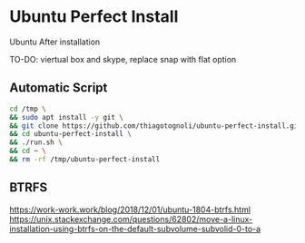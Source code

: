 # Ubuntu Perfect Install
Ubuntu After installation

TO-DO: viertual box and skype, replace snap with flat option

## Automatic Script
```bash
cd /tmp \
&& sudo apt install -y git \
&& git clone https://github.com/thiagotognoli/ubuntu-perfect-install.git \
&& cd ubuntu-perfect-install \
&& ./run.sh \
&& cd ~ \
&& rm -rf /tmp/ubuntu-perfect-install
```

## BTRFS
https://work-work.work/blog/2018/12/01/ubuntu-1804-btrfs.html
https://unix.stackexchange.com/questions/62802/move-a-linux-installation-using-btrfs-on-the-default-subvolume-subvolid-0-to-a

<!--

Depois de terminar a intalação antes de reiniciar:

Alt+F2 (abrir o terminal)

```bash

targetDir=/target # if rebooted $targetDir=/
rootDevice=$(mount | grep "$targetDir " | cut -d " " -f 1)
bootDevice=$(mount | grep "$targetDir/boot/efi" | cut -d " " -f 1)
rootDeviceUuid=$(cat "$targetDir/etc/fstab" | grep -E "^.* \/ btrfs" | cut -d " " -f 1)
bootDeviceUuid=$(cat "$targetDir/etc/fstab" | grep -E "^.* \/boot\/efi " | cut -d " " -f 1)

cd "$targetDir" \
 && btrfs subvolume snapshot . "$targetDir/@rootfs_tmp" \
 && btrfs subvolume create @ \
 && btrfs subvolume create @home \
 && rsync -vaHAXPxh --numeric-ids --exclude='@' --exclude='@home' --exclude='@rootfs_tmp' --exclude='home' --exclude='/dev' --exclude='/proc' --exclude='/sys' --exclude='/run' @rootfs_tmp  @ \
 && rsync -vaHAXPxh --numeric-ids @rootfs_tmp/home  @home \
 && btrfs subvolume delete "$targetDir/@rootfs_tmp" \
 && find * -maxdepth 0 -not \( -path @ -o -path @home -path run \) -exec rm -rf {} \; \
 && sed -E -i 's@^('$rootDeviceUuid')(.*)@#\1\2@' "$targetDir/etc/fstab" \
 && sed -E -i '\@^(#'$rootDeviceUuid')@a '"$rootDeviceUuid"' / btrfs compress=lzo,space_cache,discard 0 0\n'"$rootDeviceUuid"' /home btrfs compress=lzo,space_cache,discard,subvol=@home 0 0' "$targetDir/etc/fstab" \
 && rootBtrfsVolumeId=$(btrfs subvolume list "$targetDir" | grep -E " path @$" | cut -d " " -f 2) \
 && btrfs subvolume set-default $rootBtrfsVolumeId /
 


 && mkdir -p "$targetDir/snapshots" \
 
sed -E -i 's@^('$rootDeviceUuid')(.*)@#\1\2@' $targetDir/etc/fstab
sed -E -i '\@^(#'$rootDeviceUuid')@a '"$rootDeviceUuid"' / btrfs compress=lzo,space_cache,discard,subvol=@ 0 0\n'"$rootDeviceUuid"' /home btrfs compress=lzo,space_cache,discard,subvol=@home 0 0' $targetDir/etc/fstab


#mkdir /snapshots

mount -o subvol=@ /dev/sdXX /media/temporary

chroot "$targetDir"
update-initramfs -u -k all  
grub-install --recheck /dev/sda
update-grub



#UUID=xxxxx /mnt/btrfs_ssd  btrfs compress=lzo,degraded,noatime,nodiratime,space_cache,ssd,discard     0 0
#sed -E -i '\@^(#'$rootDeviceUuid')@a '"$rootDeviceUuid"' / btrfs compress=lzo,noatime,nodiratime,space_cache,ssd,discard,subvol=@ 0 0\n'"$rootDeviceUuid"' /home btrfs compress=lzo,noatime,nodiratime,space_cache,ssd,discard,subvol=@home 0 0' $targetDir/etc/fstab




#btrfs subvolume create @
#btrfs subvolume create @home

# cd /target && chroot .
btrfs subvolume snapshot /target /target/@
mkdir /target/snapshots
nano /etc/fstab 
zlo -> ZSTD 



umount /target/boot/efi

rsync -vaHAXPxh --numeric-ids --exclude='@' --exclude='@home' .  @ && find * -maxdepth 0 -not \( -path @ -o -path @home \) -exec rm -rf {} \;
umount /target
mount -o compress=lzo,ssd,noatime,nodiratime,space_cache,discard,subvol=@ $rootDevice /target
mount -o compress=lzo,ssd,noatime,nodiratime,space_cache,discard,subvol=@home $rootDevice /target/home
mount $bootDevice /target/boot/efi
mount --bind /proc /target/proc
mount --bind /dev /target/dev
mount --bind /sys /target/sys


# -v = increase verbosity
# -a = archive mode; equals -rlptgoD (no -H,-A,-X)
# -H = preserve hard links
# -A = preserve ACLs (implies -p)
# -X =  preserve extended attributes
# -P = The -P option is equivalent to --partial --progress. Its purpose is to make it much easier to specify these two options for a long transfer that may be interrupted.
# -x, --one-file-system = don't cross filesystem boundaries
# -h = output numbers in a human-readable format
# --numeric-ids = don't map uid/gid values by user/group name
# --exclude='/dev' --exclude='/proc' --exclude='/sys'
# -z compress file data during the transfer - use if backup remote
# backup: rsync -vaHAXPxhz 

#mv -t @ b* d* e* h* i* l* m* o* p* r* s* t* u* v*
#rsync -axvP --remove-source-files sourcedirectory/ targetdirectory
#rsync -zahP /mnt/ /mnt2/
#rsync -avP --numeric-ids --exclude='/dev' --exclude='/proc' --exclude='/sys' root@failedharddrivehost:/ /path/to/destination/


```


## Base Installation

```bash
sudo apt install ubuntu-restricted-extras aptitude synaptic flatpak gnome-software-plugin-flatpak
sudo apt install curl
sudo apt install nfs-common

#Alternatives Terminals
sudo apt install terminator
sudo snap install --edge --classic terminology
sudo snap install --classic cool-retro-term

```

## Gnome

```bash
sudo apt install gnome-tweaks chrome-gnome-shell
sudo apt install psensors
#sudo apt install gnome-shell-extensions
```

### Show Desktop Button

```bash
sudo apt-get install xdotool -y
echo -e '[Desktop Entry]\n Version=1.0\n Name=Show Desktop\n Exec=xdotool key --clearmodifiers Ctrl+Super+d\n Icon=desktop\n Type=Application\n Categories=Application' | tee ~/.local/share/applications/show-desktop.desktop
```

### Click App Icon to Minimize

#### Enable
```bash
gsettings set org.gnome.shell.extensions.dash-to-dock click-action minimize
```

#### Restore to Default
```bash
gsettings reset org.gnome.shell.extensions.dash-to-dock click-action
```

### Desktop Folder

```bash
sudo apt-get install desktopfolder -y
```

#### Gnome Extensions
##### Unite
Gnome Extensions:
https://extensions.gnome.org/extension/1287/unite/

Github:
https://github.com/hardpixel/unite-shell

##### Lock Keys
Gnome Extensions:
https://extensions.gnome.org/extension/36/lock-keys/

Github:
https://github.com/kazysmaster/gnome-shell-extension-lockkeys

##### KStatusNotifierItem/AppIndicator Support
Integrates Ubuntu AppIndicators and KStatusNotifierItems (KDE's blessed successor of the systray) into GNOME Shell.

Gnome Extensions:
https://extensions.gnome.org/extension/615/appindicator-support/

Github:
https://github.com/ubuntu/gnome-shell-extension-appindicator

##### Force Quit
Gnome Extensions:
https://extensions.gnome.org/extension/770/force-quit/

Github:
https://github.com/meghprkh/force-quit/

##### Sound Input & Output Device Chooser
Gnome Extensions:
https://extensions.gnome.org/extension/906/sound-output-device-chooser/

Github:
https://github.com/kgshank/gse-sound-output-device-chooser

##### OpenWeather
Gnome Extensions:
https://extensions.gnome.org/extension/750/openweather/

Git:
https://gitlab.com/jenslody/gnome-shell-extension-openweather

##### Suspend Button
Gnome Extensions:
https://extensions.gnome.org/extension/826/suspend-button/

##### User Themes 
Gnome Extensions:
https://extensions.gnome.org/extension/19/user-themes/

##### See
https://gitlab.gnome.org/GNOME/gnome-shell-extensions


### Crypto Folders

```bash
sudo apt install gocryptfs sirikali 
```

### KeepassXC - Password Manager

```bash
sudo snap install keepassxc
```

### Authenticator

```bash
flatpak install -y flathub com.github.bilelmoussaoui.Authenticator
```

### Graphics Tools

```bash
sudo snap install gimp inkscape
```

#### Photography

```bash
sudo snap install darktable
```


### Chromiun Browser

```bash
sudo snap install chromiun
```

### VLC Video Player

```bash
sudo snap install vlc
```

## Chat

```bash
snap install whatsdesk telegram-desktop
snap install --classic slack 
```

### Whatsapp Electron - Alternative Whatsapp Desktop

```bash
sudo apt install git
sudo snap install --edge node --classic
mkdir -p ~/tmp \
 && cd ~/tmp \
 && git clone https://github.com/thiagotognoli/whatsapp-electron.git \
 && cd whatsapp-electron \
 && npm install \
 && npm run build \
 && mkdir -p ~/AppImage \
 && mv dist/whatsapp-electron-*.AppImage ~/AppImage/whatsapp-electron.AppImage \
 && chmod +x ~/AppImage/whatsapp-electron.AppImage \
 && cd .. \
 && rm -rfd whatsapp-electron \
 && echo "[Desktop Entry]
Version=1.0
Type=Application
Exec=~/AppImage/whatsapp-electron.AppImage %f
Name=WhatsApp
Icon=WhatsApp
Terminal=false
Categories=Internet;" > ~/.local/share/applications/whatsapp.desktop
```

## Devel Tools

```bash
#MySql client
sudo apt install mysql-workbench 
#FTP client
sudo apt install filezilla
#netbeans
sudo snap install --classic netbeans 
#nodejs
sudo snap install --edge node --classic
#robo3t - mongodb gui
sudo snap install robo3t-snap
#Git Gui Client
sudo snap install gitkraken
#Insomnia Rest Client
sudo snap install insomnia
#GhostWriter - mkd editor
flatpak install flathub io.github.wereturtle.ghostwriter -y
```

GitAhead - Git Gui Client
https://gitahead.github.io/gitahead.com/

### Docker

#### Last Version (Recomended)

```bash
sudo apt-get remove docker docker-engine docker.io containerd runc
sudo apt-get update && sudo apt-get install apt-transport-https ca-certificates curl gnupg-agent software-properties-common
curl -fsSL https://download.docker.com/linux/ubuntu/gpg | sudo apt-key add -
sudo add-apt-repository "deb [arch=amd64] https://download.docker.com/linux/ubuntu $(lsb_release -cs) stable"
sudo apt-get update
sudo apt-get install docker-ce docker-ce-cli containerd.io
sudo curl -L "https://github.com/docker/compose/releases/download/1.25.0/docker-compose-$(uname -s)-$(uname -m)" -o /usr/local/bin/docker-compose && sudo chmod +x /usr/local/bin/docker-compose
```

#### Old Version

```bash
sudo apt install docker.io docker-compose -y
```

#### Snap (only work in $HOME)

```bash
sudo addgroup --system docker \
 && sudo adduser $USER docker \
 && newgrp docker \
 && sudo snap install docker \
 && docker run hello-world
```

### ZSH - Oh My ZSH

```bash
sudo apt-get install zsh fonts-powerline
chsh -s /bin/zsh root
sh -c "$(wget https://raw.github.com/robbyrussell/oh-my-zsh/master/tools/install.sh -O -)"
rm -rf ~/.zshrc \
 && cp ~/.oh-my-zsh/templates/zshrc.zsh-template ~/.zshrc \
 && sed -ri 's/(ZSH_THEME=")([^"]*)(")/\1agnoster\3/g' ~/.zshrc \
 && sed -ri 's/(plugins=\()([^\)]*)(\))/\1git git-extras git-flow gitignore ubuntu cp extract sudo systemd last-working-dir docker docker-compose web-search vscode laravel laravel5 npm yarn\3/g' ~/.zshrc \
 && mkdir -p ~/tmp \
 && cd ~/tmp \
 && git clone https://github.com/abertsch/Menlo-for-Powerline.git \
 && sudo mv Menlo-for-Powerline/*.ttf /usr/share/fonts/.  \
 && rm -rf Menlo-for-Powerline \
 && sudo fc-cache -vf /usr/share/fonts
```

### Visual Studio Code

```bash
#vscode
sudo snap install --classic code
sudo bash -c "echo "\nfs.inotify.max_user_watches=524288" >> /etc/sysctl.conf" # configuração para repositórios grandes do vscode
```
#### https://marketplace.visualstudio.com/items?itemName=humao.rest-client


## Flameshot - Screenshot

```bash
sudo apt install flameshot && echo "[Desktop Entry]
Version=1.1
Type=Application
Name=Flameshot Screenshot
Comment=Uma pequena descrição desta aplicação.
Icon=flameshot
Exec=flameshot gui
Actions=
Categories=Graphics;
" > ~/.local/share/applications/flameshot-screenshot.desktop && chmod +x ~/.local/share/applications/flameshot-screenshot.desktop
```

## TeamViewer

```bash
mkdir -p ~/tmp
 && wget -O ~/tmp/teamviwer.deb https://dl.teamviewer.com/download/linux/version_15x/teamviewer_15.0.8397_amd64.deb
 && sudo dpkg -i ~/tmp/teamviwer.deb
 && rm ~/tmp/teamviwer.deb
```



## Restore from old Instllation (Todo)

```bash
sudo ln -s /media/$USER/857c75eb-7b30-4a28-95be-a0f65d919a01 /media/$USER/hd-old
rsync -avz /media/$USER/hd-old/data/projects /data/
rsync -avz /media/$USER/hd-old/home/$USER/.thunderbird ~/
rsync -avz /media/$USER/hd-old/home/$USER/.ssh ~/
rsync -avz /media/$USER/hd-old/home/$USER/.gnupg ~/
mv ~/.local/share/keyrings ~/.local/share/keyrings.old
cp -r /media/$USER/hd-old/home/$USER/.local/share/keyrings/{login.keyring,user.keystore} ~/.local/share/keyrings
rsync -avz /media/$USER/hd-old/home/$USER/.config/SiriKali ~/.config/
rsync -avz /media/$USER/hd-old/home/$USER/.SiriKali ~/
rsync -avz /media/$USER/hd-old/home/$USER/.wine ~/
rsync -avz /media/$USER/hd-old/home/$USER/Nextcloud* ~/
rsync -avz /media/$USER/hd-old/home/$USER/.config/Nextcloud ~/.config/

mv /home/thiago/snap/netbeans /home/thiago/snap/netbeans.old
rsync -avz /media/$USER/hd-old/home/$USER/snap/netbeans /home/$USER/snap/

rsync -avz /media/$USER/hd-old/home/$USER/.mysql* /home/$USER/
rsync -avz /media/$USER/hd-old/home/$USER/.config/filezilla /home/$USER/.config/

#restore gnome shel extensions with configs
rsync -avz /media/$USER/hd-old/home/$USER/.local/share/gnome-shell/extensions /home/$USER/.local/share/gnome-shell/
```


## Refs
* https://github.com/ohmyzsh/ohmyzsh/wiki/themes
* https://github.com/agnoster/agnoster-zsh-theme
* https://github.com/powerline/fonts
* https://github.com/abertsch/Menlo-for-Powerline

## Select audio in shell
pacmd list-cards
pacmd set-card-profile 1 output:analog-stereo+input:analog-stereo
https://github.com/giner/helplinux/tree/master/scripts/switch-sound
https://www.freedesktop.org/wiki/Software/PulseAudio/Documentation/User/DefaultDevice/



## TkBash
sudo apt install tk && wget https://raw.githubusercontent.com/phil294/tkbash/master/tkbash && chmod +x tkbash
-->
